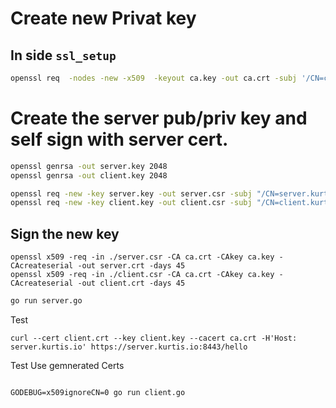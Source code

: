 # Create new Privat key

## In side `ssl_setup`

```sh
openssl req  -nodes -new -x509  -keyout ca.key -out ca.crt -subj '/CN=cert.kurtis.io/O=Kurtis'
```

# Create the server pub/priv key and self sign with server cert.
```sh
openssl genrsa -out server.key 2048
openssl genrsa -out client.key 2048
```

```sh
openssl req -new -key server.key -out server.csr -subj "/CN=server.kurtis.io/O=server"
openssl req -new -key client.key -out client.csr -subj "/CN=client.kurtis.io/O=client"
```

## Sign the new key

```ssh
openssl x509 -req -in ./server.csr -CA ca.crt -CAkey ca.key -CAcreateserial -out server.crt -days 45
openssl x509 -req -in ./client.csr -CA ca.crt -CAkey ca.key -CAcreateserial -out client.crt -days 45
```

```sh
go run server.go 
```
Test
```ssh
curl --cert client.crt --key client.key --cacert ca.crt -H'Host: server.kurtis.io' https://server.kurtis.io:8443/hello
```

Test
Use gemnerated Certs
```

GODEBUG=x509ignoreCN=0 go run client.go
```

